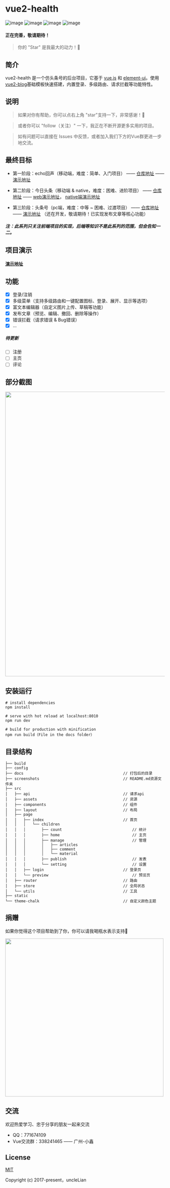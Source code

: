# vue2-health

![image](https://img.shields.io/badge/vue-2.5.2-blue.svg)
![image](https://img.shields.io/badge/vue--router-3.0.1-blue.svg)
![image](https://img.shields.io/badge/vuex-3.0.1-blue.svg)
![image](https://img.shields.io/badge/element--ui-1.4.7-blue.svg)

#### 正在完善，敬请期待！
> 你的 "Star" 是我最大的动力！🌹

## 简介

vue2-health 是一个仿头条号的后台项目，它基于 [vue.js](https://github.com/vuejs/vue) 和 [element-ui](https://github.com/ElemeFE/element)。使用[vue2-blog](https://github.com/uncleLian/vue2-blog)基础模板快速搭建，内置登录、多级路由、请求拦截等功能特性。

## 说明
> 如果对你有帮助，你可以点右上角 "star"支持一下，非常感谢！🌹

> 或者你可以 "follow（关注）" 一下，我正在不断开源更多实用的项目。

> 如有问题可以直接在 Issues 中反馈，或者加入我们下方的Vue群更进一步地交流。

## 最终目标

- 第一阶段：echo回声（移动端，难度：简单、入门项目） —— [仓库地址](https://github.com/uncleLian/vue2-echo) —— [演示地址](http://echo.liansixin.win)

- 第二阶段：今日头条（移动端 & native，难度：困难、进阶项目） —— [仓库地址](https://github.com/uncleLian/vue2-news) —— [web演示地址](http://toutiao.liansixin.win)， [native端演示地址](http://native.liansixin.win)

- 第三阶段：头条号（pc端，难度：中等 ~ 困难、过渡项目） —— [仓库地址](https://github.com/uncleLian/vue2-health) —— [演示地址](http://health.liansixin.win)  （还在开发，敬请期待！已实现发布文章等核心功能）

##### 注：此系列只关注前端项目的实现，后端等知识不是此系列的范围，但会告知一二。

## 项目演示
#### [演示地址](http://health.liansixin.win)

## 功能
- [x] 登录/注销
- [x] 多级菜单（支持多级路由和一键配置图标、登录、展开、显示等选项）
- [x] 富文本编辑器（自定义图片上传、草稿等功能）
- [x] 发布文章（预览、编辑、撤回、删除等操作）
- [x] 错误拦截（请求错误 & Bug错误）
- [x] ...
##### 待更新
- [ ] 注册
- [ ] 主页
- [ ] 评论

## 部分截图
<img src="https://github.com/uncleLian/vue2-health/raw/master/screenshots/vue2-health.png" width="900px" style="max-width: 100%;"/>

## 安装运行

```
# install dependencies
npm install

# serve with hot reload at localhost:8010
npm run dev

# build for production with minification
npm run build（File in the docs folder）
```

## 目录结构

```
├── build
├── config
├── docs                                        	// 打包后的目录
├── screenshots                                 	// README.md资源文件夹
├── src
│   ├── api                                      	// 请求api
│   ├── assets                                    	// 资源
│   ├── components                                	// 组件
│   ├── layout                                    	// 布局
│   ├── page
│   │   ├── index                                 	// 首页
│   │   │   └── children
│   │   │       ├── count                       	    // 统计
│   │   │       ├── home                        	    // 主页
│   │   │       ├── manage                      	    // 管理
│   │   │       │   ├── articles
│   │   │       │   ├── comment
│   │   │       │   └── material
│   │   │       ├── publish                     	    // 发表
│   │   │       └── setting                     	    // 设置
│   │   ├── login                              		// 登录页
│   │   └── preview                             	    // 预览页
│   ├── router                                  	// 路由
│   ├── store                                   	// 全局状态
│   └── utils                                  	    // 工具
├── static
└── theme-chalk                         			// 自定义颜色主题
```

## 捐赠
如果你觉得这个项目帮助到了你，你可以请我喝瓶水表示支持🍹

<img src="https://github.com/uncleLian/vue2-blog/raw/master/screenshots/donate.jpg" width="500px" style="max-width: 100%;"/>

## 交流

欢迎热爱学习、忠于分享的朋友一起来交流
- QQ：771674109
- Vue交流群：338241465 —— 广州-小鑫

## License

[MIT](http://opensource.org/licenses/MIT)

Copyright (c) 2017-present，uncleLian
